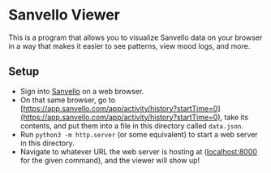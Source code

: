 # Sanvello Viewer
This is a program that allows you to visualize Sanvello data on your browser in a way that makes it easier to see patterns, view mood logs, and more.

## Setup
- Sign into [Sanvello](https://web.sanvello.com) on a web browser.
- On that same browser, go to [https://app.sanvello.com/app/activity/history?startTime=0](https://app.sanvello.com/app/activity/history?startTime=0), take its contents, and put them into a file in this directory called `data.json`.
- Run `python3 -m http.server` (or some equivalent) to start a web server in this directory.
- Navigate to whatever URL the web server is hosting at ([localhost:8000](https://localhost:8000) for the given command), and the viewer will show up!